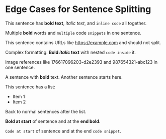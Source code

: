 # Edge Cases for Sentence Splitting

This sentence has **bold text**, *italic text*, and `inline code` all together.

Multiple **bold** words and `multiple` code `snippets` in one sentence.

This sentence contains URLs like https://example.com and should not split.

Complex formatting: **Bold _italic_ text** with nested `code inside` it.

Image references like 176617096203-d2e2393 and 987654321-abc123 in one sentence.

A sentence with **bold** text. Another sentence starts here.

This sentence has a list:
- Item 1
- Item 2

Back to normal sentences after the list.

**Bold at start** of sentence and at the **end bold**.

`Code at start` of sentence and at the end `code snippet`.
